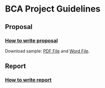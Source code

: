 # BCA Project Guidelines


## Proposal
### [How to write proposal](./proposal-guide.md)

Download sample: [PDF File](./trading-system-proposal.pdf) and [Word File](./trading-system-proposal.docx).


## Report
### [How to write report](./proposal-guide.md)



